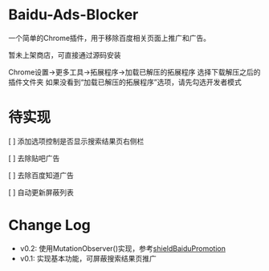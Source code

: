 # Baidu-Ads-Blocker

一个简单的Chrome插件，用于移除百度相关页面上推广和广告。

暂未上架商店，可直接通过源码安装

Chrome设置->更多工具->拓展程序->加载已解压的拓展程序 选择下载解压之后的插件文件夹
如果没看到“加载已解压的拓展程序”选项，请先勾选开发者模式

# 待实现

[ ] 添加选项控制是否显示搜索结果页右侧栏

[ ] 去除贴吧广告

[ ] 去除百度知道广告

[ ] 自动更新屏蔽列表

# Change Log

* v0.2: 使用MutationObserver()实现，参考[shieldBaiduPromotion](https://github.com/qishibo/shieldBaiduPromotion)
* v0.1: 实现基本功能，可屏蔽搜索结果页推广